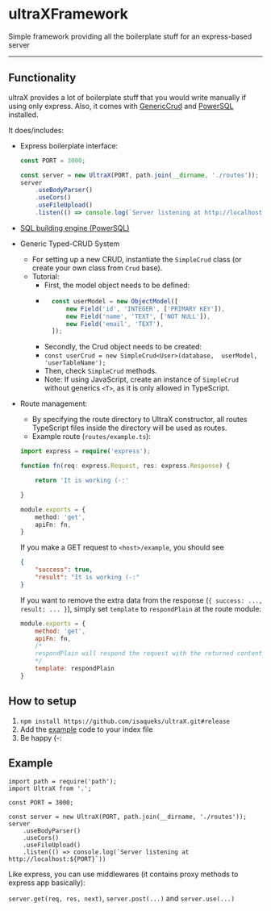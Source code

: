 #  ultraXFramework

Simple framework providing all the boilerplate stuff for an express-based server

<hr>

## Functionality

ultraX provides a lot of boilerplate stuff that you would write manually if using only express. Also, it comes with [GenericCrud](https://github.com/isaqueks/genericCrud/) and [PowerSQL](https://github.com/isaqueks/powersql) installed.

It does/includes:

* Express boilerplate interface:
    ```js
    const PORT = 3000;

    const server = new UltraX(PORT, path.join(__dirname, './routes'));
    server
        .useBodyParser()
        .useCors()
        .useFileUpload()
        .listen(() => console.log(`Server listening at http://localhost:${PORT}`))

    ```

* [SQL building engine (PowerSQL)](https://github.com/isaqueks/powersql)

* Generic Typed-CRUD System
	* For setting up a new CRUD, instantiate the `SimpleCrud` class (or create your own class from `Crud` base).
	* Tutorial:
		* First, the model object needs to be defined:
		*   ```ts 
              const userModel = new ObjectModel([
                  new Field('id', 'INTEGER', ['PRIMARY KEY']),
                  new Field('name', 'TEXT', ['NOT NULL']),
                  new Field('email', 'TEXT'),
              ]);
            ```
		* Secondly, the Crud object needs to be created:
		* `const userCrud = new SimpleCrud<User>(database,  userModel,  'userTableName');`
		* Then, check `SimpleCrud` methods.
        * Note: If using JavaScript, create an instance of `SimpleCrud` without generics `<T>`, as it is only allowed in TypeScript.

* Route management:
	* By specifying the route directory to UltraX constructor, all routes TypeScript files inside the directory will be used as routes.
    * Example route (`routes/example.ts`): 
    ```ts
    import express = require('express');

    function fn(req: express.Request, res: express.Response) {

        return 'It is working (-:'

    }

    module.exports = {
        method: 'get',
        apiFn: fn,
    } 
    ```
    If you make a GET request to `<host>/example`, you should see
    ```json
    { 
        "success": true, 
        "result": "It is working (-:" 
    }
    ```
    If you want to remove the extra data from the response (`{ success: ..., result: ... }`), simply set `template` to `respondPlain` at the route module:
    ```js
    module.exports = {
        method: 'get',
        apiFn: fn,
        /* 
        respondPlain will respond the request with the returned content or error, without any extra processing! 
        */
        template: respondPlain
    }
    ```

## How to setup

1. `npm install https://github.com/isaqueks/ultraX.git#release`
2. Add the [example](#example) code to your index file
3. Be happy (-:

## Example

```
import path = require('path');
import UltraX from '.';

const PORT = 3000;

const server = new UltraX(PORT, path.join(__dirname, './routes'));
server
    .useBodyParser()
    .useCors()
    .useFileUpload()
    .listen(() => console.log(`Server listening at http://localhost:${PORT}`))

```

Like express, you can use middlewares (it contains proxy methods to express app basically):

`server.get(req, res, next)`, `server.post(...)` and `server.use(...)`